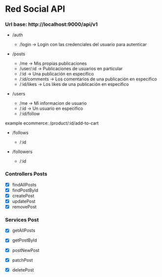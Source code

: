# Red Social API

### Url base: http://localhost:9000/api/v1

- /auth
    - /login -> Login con las credenciales del usuario para autenticar

- /posts
    - /me -> Mis propias publicaciones
    - /user/:id -> Publicaciones de usuarios en particular
    - /:id -> Una publicación en especifico 
    - /:id/comments -> Los comentarios de una publicación en especifico
    - /:id/likes -> Los likes de una publicación en especifico

- /users
    - /me -> Mi informacion de usuario
    - /:id -> Un usuario en especifico
    - /:id/follow


example ecommerce: /product/:id/add-to-cart
    
- /follows
    - /:id

- /followers
    - /:id


### Controllers Posts

-[x] findAllPosts
-[x] findPostById
-[x] createPost
-[x] updatePost
-[x] removePost

### Services Post

-[x] getAllPosts
-[x] getPostById
-[x] postNewPost
-[x] patchPost
-[x] deletePost


